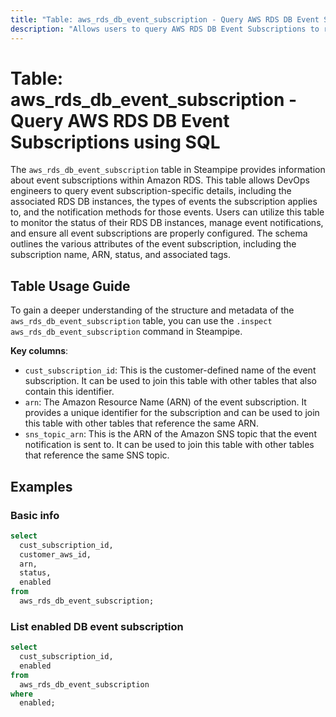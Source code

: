 ```yaml
---
title: "Table: aws_rds_db_event_subscription - Query AWS RDS DB Event Subscriptions using SQL"
description: "Allows users to query AWS RDS DB Event Subscriptions to retrieve information about all event subscriptions for RDS DB instances."
---
```


# Table: aws_rds_db_event_subscription - Query AWS RDS DB Event Subscriptions using SQL

The `aws_rds_db_event_subscription` table in Steampipe provides information about event subscriptions within Amazon RDS. This table allows DevOps engineers to query event subscription-specific details, including the associated RDS DB instances, the types of events the subscription applies to, and the notification methods for those events. Users can utilize this table to monitor the status of their RDS DB instances, manage event notifications, and ensure all event subscriptions are properly configured. The schema outlines the various attributes of the event subscription, including the subscription name, ARN, status, and associated tags.

## Table Usage Guide

To gain a deeper understanding of the structure and metadata of the `aws_rds_db_event_subscription` table, you can use the `.inspect aws_rds_db_event_subscription` command in Steampipe.

**Key columns**:

- `cust_subscription_id`: This is the customer-defined name of the event subscription. It can be used to join this table with other tables that also contain this identifier.
- `arn`: The Amazon Resource Name (ARN) of the event subscription. It provides a unique identifier for the subscription and can be used to join this table with other tables that reference the same ARN.
- `sns_topic_arn`: This is the ARN of the Amazon SNS topic that the event notification is sent to. It can be used to join this table with other tables that reference the same SNS topic.

## Examples

### Basic info

```sql
select
  cust_subscription_id,
  customer_aws_id,
  arn,
  status,
  enabled
from
  aws_rds_db_event_subscription;
```

### List enabled DB event subscription

```sql
select
  cust_subscription_id,
  enabled
from
  aws_rds_db_event_subscription
where
  enabled;
```